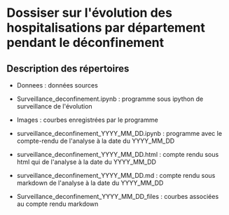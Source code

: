 # Dossiser sur l'évolution des hospitalisations par département pendant le déconfinement

## Description des répertoires
- Donnees : données sources

- Surveillance_deconfinement.ipynb : programme sous ipython de surveillance de l'évolution
- Images : courbes enregistrées par le programme 

- surveillance_deconfinement_YYYY_MM_DD.ipynb : programme avec le compte-rendu de l'analyse à la date du YYYY_MM_DD
- surveillance_deconfinement_YYYY_MM_DD.html : compte rendu sous html qui de l'analyse à la date du YYYY_MM_DD
- surveillance_deconfinement_YYYY_MM_DD.md : compte rendu sous markdown de l'analyse à la date du YYYY_MM_DD
- Surveillance_deconfinement_YYYY_MM_DD_files : courbes associées au compte rendu markdown
